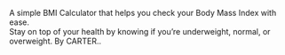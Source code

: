 A simple BMI Calculator that helps you check your Body Mass Index with ease.  
Stay on top of your health by knowing if you’re underweight, normal, or overweight. 
By CARTER..
